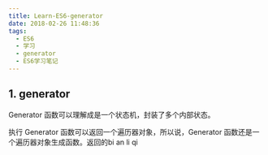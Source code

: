 ```yaml
---
title: Learn-ES6-generator
date: 2018-02-26 11:48:36
tags: 
  - ES6
  - 学习
  - generator
  - ES6学习笔记
---
```

## 1. generator

Generator 函数可以理解成是一个状态机，封装了多个内部状态。

执行 Generator 函数可以返回一个遍历器对象，所以说，Generator 函数还是一个遍历器对象生成函数。返回的bi an li qi